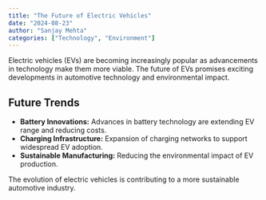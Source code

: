 ```yaml
---
title: "The Future of Electric Vehicles"
date: "2024-08-23"
author: "Sanjay Mehta"
categories: ["Technology", "Environment"]
---
```


Electric vehicles (EVs) are becoming increasingly popular as advancements in technology make them more viable. The future of EVs promises exciting developments in automotive technology and environmental impact.

## Future Trends

- **Battery Innovations:** Advances in battery technology are extending EV range and reducing costs.
- **Charging Infrastructure:** Expansion of charging networks to support widespread EV adoption.
- **Sustainable Manufacturing:** Reducing the environmental impact of EV production.

The evolution of electric vehicles is contributing to a more sustainable automotive industry.
